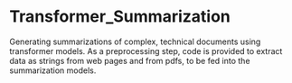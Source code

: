 # Transformer_Summarization
Generating summarizations of complex, technical documents using transformer models. 
As a preprocessing step, code is provided to extract data as strings from web pages and from pdfs, to be fed into the summarization models. 
